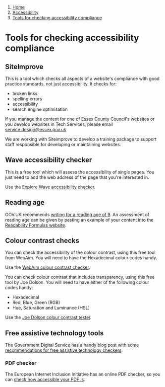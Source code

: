 1.  [Home](/docs/core/contents)
2.  [Accessibility](/docs/core/accessibility/overview)
3.  [Tools for checking accessibility compliance](#)

# Tools for checking accessibility compliance


## SiteImprove

This is a tool which checks all aspects of a website's compliance with good practice standards, not just accessibility. It checks for:

*   broken links
*   spelling errors
*   accessibility
*   search engine optimisation

If you manage the content for one of Essex County Council's websites or you develop websites in Tech Services, please email [service.design@essex.gov.uk](mailto:mailtto:service.design@essex.gov.uk "email service design team")

We are working with Siteimprove to develop a training package to support staff responsible for developing or maintaining websites.

## Wave accessibility checker

This is a free tool which will assess the accessibility of single pages. You just need to add the web address of the page that you're interested in.

Use the [Explore Wave accessibility checker](http://wave.webaim.org/ "Explore Wave accessibility checker").

## Reading age

GOV.UK recommends [writing for a reading age of 9](https://www.gov.uk/guidance/content-design/writing-for-gov-uk "link to GOV.UK"). An assessment of reading age can be given by pasting an example of your content into the [Readability Formulas website](http://www.readabilityformulas.com/free-readability-formula-tests.php "Readability Formulas website").

## Colour contrast checks

You can check the accessibility of the colour contrast, using this free tool from WebAim. You will need to have the Hexadecimal colour codes handy.

Use the [WebAim colour contrast checker](https://webaim.org/resources/contrastchecker/ "WebAim colour contrast checker").

You can check colour contrast that includes transparency, using this free tool by Joe Dolson. You will need to have either of the following colour codes handy:
- Hexadecimal
- Red, Blue, Green (RGB)
- Hue, Saturation and Luminance (HSL)

Use the [Joe Dolson colour contrast tester](https://www.joedolson.com/tools/color-contrast.php#hex "Joe Dolson colour contrast tester").


## Free assistive technology tools

The Government Digital Service has a handy blog post with some [recommendations for free assistive technology checkers](https://accessibility.blog.gov.uk/2018/09/27/assistive-technology-tools-you-can-use-at-no-cost/).

### PDF checker

The European Internet Inclusion Initiative has an online PDF checker, so you can [check how accessible your PDF is](http://checkers.eiii.eu/en/pdfcheck/).
